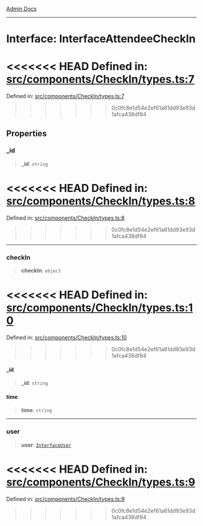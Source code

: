 [Admin Docs](/)

***

# Interface: InterfaceAttendeeCheckIn

<<<<<<< HEAD
Defined in: [src/components/CheckIn/types.ts:7](https://github.com/abhassen44/talawa-admin/blob/285f7384c3d26b5028a286d84f89b85120d130a2/src/components/CheckIn/types.ts#L7)
=======
Defined in: [src/components/CheckIn/types.ts:7](https://github.com/PalisadoesFoundation/talawa-admin/blob/main/src/components/CheckIn/types.ts#L7)
>>>>>>> 0c0fc8e1d54e2ef61a81dd93e93d1afca438df84

## Properties

### \_id

> **\_id**: `string`

<<<<<<< HEAD
Defined in: [src/components/CheckIn/types.ts:8](https://github.com/abhassen44/talawa-admin/blob/285f7384c3d26b5028a286d84f89b85120d130a2/src/components/CheckIn/types.ts#L8)
=======
Defined in: [src/components/CheckIn/types.ts:8](https://github.com/PalisadoesFoundation/talawa-admin/blob/main/src/components/CheckIn/types.ts#L8)
>>>>>>> 0c0fc8e1d54e2ef61a81dd93e93d1afca438df84

***

### checkIn

> **checkIn**: `object`

<<<<<<< HEAD
Defined in: [src/components/CheckIn/types.ts:10](https://github.com/abhassen44/talawa-admin/blob/285f7384c3d26b5028a286d84f89b85120d130a2/src/components/CheckIn/types.ts#L10)
=======
Defined in: [src/components/CheckIn/types.ts:10](https://github.com/PalisadoesFoundation/talawa-admin/blob/main/src/components/CheckIn/types.ts#L10)
>>>>>>> 0c0fc8e1d54e2ef61a81dd93e93d1afca438df84

#### \_id

> **\_id**: `string`

#### time

> **time**: `string`

***

### user

> **user**: [`InterfaceUser`](InterfaceUser.md)

<<<<<<< HEAD
Defined in: [src/components/CheckIn/types.ts:9](https://github.com/abhassen44/talawa-admin/blob/285f7384c3d26b5028a286d84f89b85120d130a2/src/components/CheckIn/types.ts#L9)
=======
Defined in: [src/components/CheckIn/types.ts:9](https://github.com/PalisadoesFoundation/talawa-admin/blob/main/src/components/CheckIn/types.ts#L9)
>>>>>>> 0c0fc8e1d54e2ef61a81dd93e93d1afca438df84
